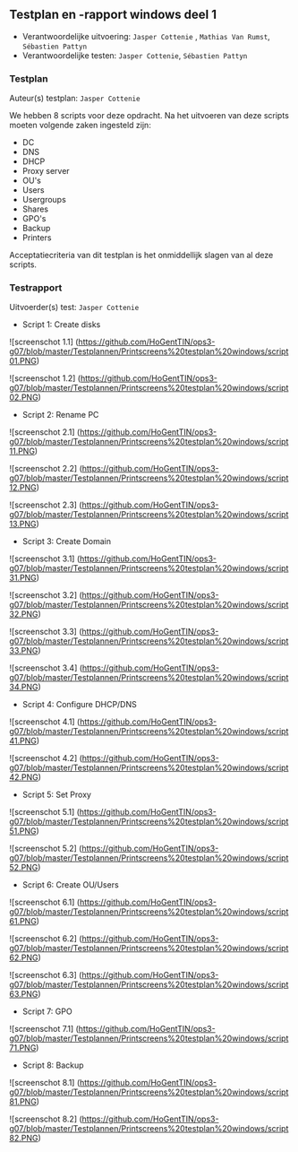 ## Testplan en -rapport windows deel 1

* Verantwoordelijke uitvoering: `Jasper Cottenie` , `Mathias Van Rumst`, `Sébastien Pattyn`
* Verantwoordelijke testen: `Jasper Cottenie`, `Sébastien Pattyn`

### Testplan

Auteur(s) testplan: `Jasper Cottenie`

We hebben 8 scripts voor deze opdracht. Na het uitvoeren van deze scripts moeten volgende zaken ingesteld zijn:
* DC
* DNS
* DHCP
* Proxy server
* OU's
* Users
* Usergroups
* Shares
* GPO's
* Backup
* Printers

Acceptatiecriteria van dit testplan is het onmiddellijk slagen van al deze scripts.

### Testrapport

Uitvoerder(s) test: `Jasper Cottenie`

- Script 1: Create disks

![screenschot 1.1] (https://github.com/HoGentTIN/ops3-g07/blob/master/Testplannen/Printscreens%20testplan%20windows/script01.PNG)

![screenschot 1.2] (https://github.com/HoGentTIN/ops3-g07/blob/master/Testplannen/Printscreens%20testplan%20windows/script02.PNG)

- Script 2: Rename PC

![screenschot 2.1] (https://github.com/HoGentTIN/ops3-g07/blob/master/Testplannen/Printscreens%20testplan%20windows/script11.PNG)

![screenschot 2.2] (https://github.com/HoGentTIN/ops3-g07/blob/master/Testplannen/Printscreens%20testplan%20windows/script12.PNG)

![screenschot 2.3] (https://github.com/HoGentTIN/ops3-g07/blob/master/Testplannen/Printscreens%20testplan%20windows/script13.PNG)

- Script 3: Create Domain

![screenschot 3.1] (https://github.com/HoGentTIN/ops3-g07/blob/master/Testplannen/Printscreens%20testplan%20windows/script31.PNG)

![screenschot 3.2] (https://github.com/HoGentTIN/ops3-g07/blob/master/Testplannen/Printscreens%20testplan%20windows/script32.PNG)

![screenschot 3.3] (https://github.com/HoGentTIN/ops3-g07/blob/master/Testplannen/Printscreens%20testplan%20windows/script33.PNG)

![screenschot 3.4] (https://github.com/HoGentTIN/ops3-g07/blob/master/Testplannen/Printscreens%20testplan%20windows/script34.PNG)

- Script 4: Configure DHCP/DNS

![screenschot 4.1] (https://github.com/HoGentTIN/ops3-g07/blob/master/Testplannen/Printscreens%20testplan%20windows/script41.PNG)

![screenschot 4.2] (https://github.com/HoGentTIN/ops3-g07/blob/master/Testplannen/Printscreens%20testplan%20windows/script42.PNG)

- Script 5: Set Proxy

![screenschot 5.1] (https://github.com/HoGentTIN/ops3-g07/blob/master/Testplannen/Printscreens%20testplan%20windows/script51.PNG)

![screenschot 5.2] (https://github.com/HoGentTIN/ops3-g07/blob/master/Testplannen/Printscreens%20testplan%20windows/script52.PNG)

- Script 6: Create OU/Users

![screenschot 6.1] (https://github.com/HoGentTIN/ops3-g07/blob/master/Testplannen/Printscreens%20testplan%20windows/script61.PNG)

![screenschot 6.2] (https://github.com/HoGentTIN/ops3-g07/blob/master/Testplannen/Printscreens%20testplan%20windows/script62.PNG)

![screenschot 6.3] (https://github.com/HoGentTIN/ops3-g07/blob/master/Testplannen/Printscreens%20testplan%20windows/script63.PNG)

- Script 7: GPO

![screenschot 7.1] (https://github.com/HoGentTIN/ops3-g07/blob/master/Testplannen/Printscreens%20testplan%20windows/script71.PNG)

- Script 8: Backup

![screenschot 8.1] (https://github.com/HoGentTIN/ops3-g07/blob/master/Testplannen/Printscreens%20testplan%20windows/script81.PNG)

![screenschot 8.2] (https://github.com/HoGentTIN/ops3-g07/blob/master/Testplannen/Printscreens%20testplan%20windows/script82.PNG)

